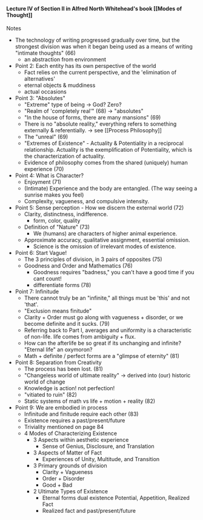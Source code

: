 #### Lecture IV of Section II in Alfred North Whitehead's book [[Modes of Thought]]

Notes
- The technology of writing progressed gradually over time, but the strongest division was when it began being used as a means of writing "intimate thoughts" (66)
	- an abstraction from environment
- Point 2: Each entity has its own perspective of the world
	- Fact relies on the current perspective, and the 'elimination of alternatives'
	- eternal objects & muddiness
	- actual occasions
- Point 3: "Absolutes"
	- "Extreme" type of being -> God? Zero?
	- "Realm of 'completely real'" (68) -> "absolutes"
	- "In the house of forms, there are many mansions" (69)
	- There is no "absolute reality," everything refers to something externally & referentially. -> see [[Process Philosophy]]
	- The "unreal" (69)
	- "Extremes of Existence" - Actuality & Potentiality in a reciprocal relationship. Actuality is the exemplification of Potentiality, which is the characterization of actuality. 
	- Evidence of philosophy comes from the shared (uniquely) human experience (70)
- Point 4: What is Character?
	- Enjoyment (71)
	- (Intimate) Experience and the body are entangled. (The way seeing a sunrise makes you feel)
	- Complexity, vagueness, and compulsive intensity.
- Point 5: Sense perception - How we discern the external world (72)
	- Clarity, distinctness, indifference.
		- form, color, quality
	- Definition of "Nature" (73)
		- We (humans) are characters of higher animal experience.
	- Approximate accuracy, qualitative assignment, essential omission.
		- Science is the omission of irrelevant modes of existence.
- Point 6: Start Vague!
	- The 3 principles of division, in 3 pairs of opposites (75)
	- Goodness and Order and Mathematics (76)
		- Goodness requires "badness," you can't have a good time if you cant count!
		- differentiate forms (78)
- Point 7: Infinitude
	- There cannot truly be an "infinite," all things must be 'this' and not 'that'.
	- "Exclusion means finitude"
	- Clarity + Order must go along with vagueness + disorder, or we become definite and it sucks. (79)
	- Referring back to Part I, averages and uniformity is a characteristic of non-life. life comes from ambiguity + flux. 
	- How can the afterlife be so great if its unchanging and infinite? "Eternal life" an oxymoron?
	- Math + definite / perfect forms are a "glimpse of eternity" (81)
- Point 8: Separation from Creativity
	- The process has been lost. (81)
	- "Changeless world of ultimate reality" -> derived into (our) historic world of change
	- Knowledge is action! not perfection!
	- "vitiated to ruin" (82)
	- Static systems of math vs life + motion + reality (82)
- Point 9: We are embodied in process
	- Infinitude and finitude require each other (83)
	- Existence requires a past/present/future
	- Triviality mentioned on page 84
	- 4 Modes of Characterizing Existence
		- 3 Aspects within aesthetic experience
			- Sense of Genius, Disclosure, and Translation
		- 3 Aspects of Matter of Fact
			- Experiences of Unity, Multitude, and Transition
		- 3 Primary grounds of division
			- Clarity + Vagueness
			- Order + Disorder
			- Good + Bad
		- 2 Ultimate Types of Existence
			- Eternal forms dual existence Potential, Appetition, Realized Fact
			- Realized fact and past/present/future